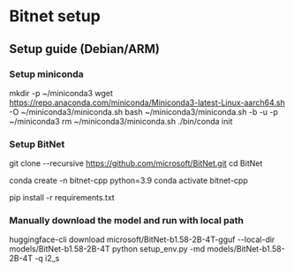 # Bitnet setup

## Setup guide (Debian/ARM)

### Setup miniconda

mkdir -p ~/miniconda3
wget https://repo.anaconda.com/miniconda/Miniconda3-latest-Linux-aarch64.sh -O ~/miniconda3/miniconda.sh
bash ~/miniconda3/miniconda.sh -b -u -p ~/miniconda3
rm ~/miniconda3/miniconda.sh
./bin/conda init

### Setup BitNet

git clone --recursive https://github.com/microsoft/BitNet.git
cd BitNet

conda create -n bitnet-cpp python=3.9
conda activate bitnet-cpp

pip install -r requirements.txt

### Manually download the model and run with local path

huggingface-cli download microsoft/BitNet-b1.58-2B-4T-gguf --local-dir models/BitNet-b1.58-2B-4T
python setup_env.py -md models/BitNet-b1.58-2B-4T -q i2_s
